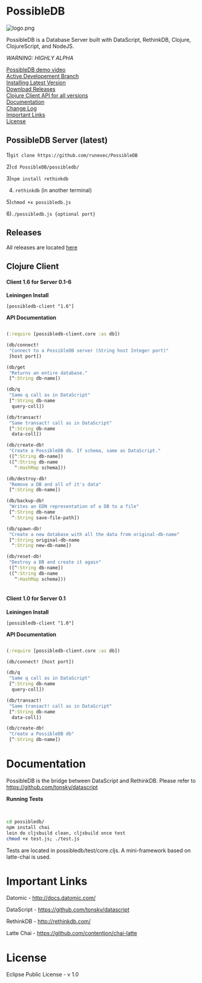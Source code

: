 PossibleDB
==========

![logo.png](possibledb/logo.png)

PossibleDB is a Database Server built with DataScript, RethinkDB, Clojure, ClojureScript, and NodeJS.

*WARNING: HIGHLY ALPHA*

[PossibleDB demo video](http://vimeo.com/107237345)<br />
[Active Developement Branch](https://github.com/runexec/PossibleDB/tree/dev)<br />
[Installing Latest Version](#possibledb-server-latest)<br />
[Download Releases](#releases)<br />
[Clojure Client API for all versions](#clojure-client)<br />
[Documentation](#documentation)<br />
[Change Log](CHANGES.md)<br />
[Important Links](#important-links)<br />
[License](#license)<br />

## PossibleDB Server (latest)

1)```git clone https://github.com/runexec/PossibleDB```

2)```cd PossibleDB/possibledb/```

3)```npm install rethinkdb```

4) ```rethinkdb``` (in another terminal)

5)```chmod +x possibledb.js```

6)```./possibledb.js {optional port}```


## Releases

All releases are located [here](https://github.com/runexec/PossibleDB/releases)

## Clojure Client

#### Client 1.6 for Server 0.1-6

<b>Leiningen Install</b><br />

```[possibledb-client "1.6"]```

<b>API Documentation</b>

```clojure

(:require [possibledb-client.core :as db])

(db/connect!
 "Connect to a PossibleDB server (String host Integer port)"
 [host port])

(db/get
 "Returns an entire database."
 [^:String db-name])

(db/q
 "Same q call as in DataScript"
 [^:String db-name
  query-coll])

(db/transact!
 "Same transact! call as in DataScript"
 [^:String db-name
  data-coll])

(db/create-db!
 "Create a PossibleDB db. If schema, same as DataScript."
 ([^:String db-name])
 ([^:String db-name
   ^:HashMap schema]))

(db/destroy-db!
 "Remove a DB and all of it's data"
 [^:String db-name])

(db/backup-db!
 "Writes an EDN representation of a DB to a file"
 [^:String db-name
  ^:String save-file-path])

(db/spawn-db!
 "Create a new database with all the data from original-db-name"
 [^:String original-db-name
  ^:String new-db-name])

(db/reset-db!
 "Destroy a DB and create it again"
 ([^:String db-name])
 ([^:String db-name
   ^:HashMap schema]))
  
```

#### Client 1.0 for Server 0.1


<b>Leiningen Install</b><br />

```[possibledb-client "1.0"]```

<b>API Documentation</b>

```clojure

(:require [possibledb-client.core :as db])

(db/connect! [host port])

(db/q
 "Same q call as in DataScript"
 [^:String db-name
  query-coll])

(db/transact!
 "Same transact! call as in DataScript"
 [^:String db-name
  data-coll])

(db/create-db!
 "Create a PossibleDB db"
 [^:String db-name])

```

# Documentation

PossibleDB is the bridge between DataScript and RethinkDB. Please refer to https://github.com/tonsky/datascript

<b>Running Tests</b>

<br />

```bash
cd possibledb/
npm install chai
lein do cljsbuild clean, cljsbuild once test
chmod +x test.js; ./test.js
```

Tests are located in possibledb/test/core.cljs. A mini-framework based on latte-chai is used.


# Important Links

Datomic - http://docs.datomic.com/

DataScript - https://github.com/tonsky/datascript

RethinkDB - http://rethinkdb.com/

Latte Chai - https://github.com/contentjon/chai-latte

# License 

Eclipse Public License - v 1.0
